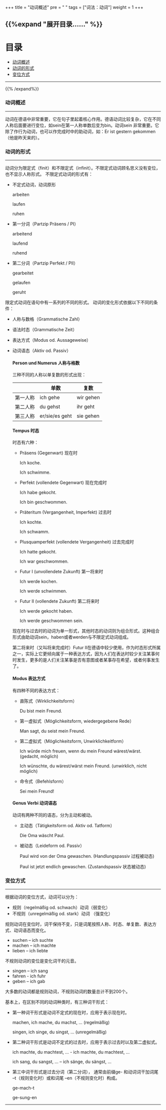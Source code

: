 +++
title = "动词概述"
pre = "<i class='fas fa-arrow-circle-right'></i> "
tags = ["词法：动词"]
weight = 1
+++

{{%expand "展开目录……" %}}
---

# 目录

- [动词概述](#动词概述)
- [动词的形式](#动词的形式)
- [变位方式](#变位方式)

---
{{% /expand%}}

### 动词概述
---
动词在德语中非常重要，它在句子里起着核心作用。德语动词比较复杂，它在不同人称后面要进行变位，如sein在第一人称单数后变为bin。动词sein 非常重要。它除了作行为动词，也可以作完成时中的助动词，如：Er ist gestern gekommen（他是昨天来的）。

### 动词的形式

---

动词分为限定式（finit）和不限定式（infinit）。不限定式动词顾名思义没有变位，也不显示人称形式。 不限定式动词的形式有：

- 不定式动词，动词原形

    arbeiten

    laufen

    ruhen

- 第一分词（Partzip Präsens / PI）

    arbeitend

    laufend

    ruhend

- 第二分词（Partzip Perfekt / PII）

    gearbeitet

    gelaufen

    geruht

限定式动词在语句中有一系列的不同的形式。 动词的变化形式依据以下不同的条件：

- 人称与数格（Grammatische Zahl）
- 语法时态（Grammatische Zeit）
- 表达方式（Modus od. Aussageweise）
- 动词语态（Aktiv od. Passiv）

    #### Person und Numerus 人称与格数

    三种不同的人称以单复数的形式出现：


    |          | 单数           | 复数      |
    | -------- | -------------- | --------- |
    | 第一人称 | ich gehe       | wir gehen |
    | 第二人称 | du gehst       | ihr geht  |
    | 第三人称 | er/sie/es geht | sie gehen |

    #### Tempus 时态

    时态有六种：

    - Präsens (Gegenwart)  现在时

        Ich koche.

        Ich schwimme.

    - Perfekt (vollendete Gegenwart) 现在完成时

        Ich habe gekocht.

        Ich bin geschwommen.

    - Präteritum (Vergangenheit, Imperfekt) 过去时

        Ich kochte.

        Ich schwamm.

    - Plusquamperfekt (vollendete Vergangenheit) 过去完成时

        Ich hatte gekocht.

        Ich war geschwommen.

    - Futur I (unvollendete Zukunft) 第一将来时

        Ich werde kochen.

        Ich werde schwimmen.

    - Futur II (vollendete Zukunft) 第二将来时

        Ich werde gekocht haben.

        Ich werde geschwommen sein.

    现在时与过去时的动词为单一形式，其他时态的动词则为组合形式。这种组合形式由助动词sein，haben或者werden与不限定式动词组成。

    第二将来时（又叫将来完成时）Futur II在德语中较少使用，作为时态形式所属之一，实际上它更倾向属于一种表达方式，因为人们在表达时较少关注某事何时发生，更多的是人们关注某事是否有意图或者某事存在希望，或者何事发生了。

    #### Modus 表达方式

    有四种不同的表达方式：

    - 直陈式（Wirklichkeitsform）

        Du bist mein Freund.

    - 第一虚拟式（Möglichkeitsform, wiedergegebene Rede）

        Man sagt, du seist mein Freund.

    - 第二虚拟式（Möglichkeitsform, Unwirklichkeitform）

        Ich würde mich freuen, wenn du mein Freund wärest/wärst. (gedacht, möglich)

        Ich wünschte, du wärest/wärst mein Freund. (unwirklich, nicht möglich)

    - 命令式（Befehlsform）

        Sei mein Freund!

    #### Genus Verbi 动词语态

    动词有两种不同的语态，分为主动和被动。

    - 主动态（Tätigkeitsform od. Aktiv od. Tatform）

        Die Oma wäscht Paul.

    - 被动态（Leideform od. Passiv）

        Paul wird von der Oma gewaschen. (Handlungspassiv 过程被动态)

        Paul ist jetzt endlich gewaschen. (Zustandspassiv 状态被动态)

### 变位方式

---

根据动词的变位方式，动词可以分为：

- 规则（regelmäßig od. schwach）动词（弱变化）
- 不规则（unregelmäßig od. stark）动词 （强变化）

规则动词在变位时，词干保持不变，只是词尾按照人称、时态、单复数、表达方式、动词语态而变化。

- suchen – ich suchte
- machen – ich machte
- lieben – ich liebte

不规则动词的变位是变化词干的元音。

- singen – ich sang
- fahren - ich fuhr
- geben – ich gab

大多数的动词都是规则动词，不规则动词的数量总计不到200个。

基本上，在区别不同的动词种类时，有三种词干形式：

- 第一种词干形式是动词不定式的现在时，应用于表示现在时。

    machen, ich mache, du machst, … (regelmäßig)

    singen, ich singe, du singst, … (unregelmäßig)

- 第二种词干形式是动词不定式的过去时，应用于表示过去时以及第二虚拟式。

    ich machte, du machtest, … - ich machte, du machtest, …

    ich sang, du sangst, … – ich sänge, du sängst, …

- 第三中词干形式是过去分词（第二分词）， 通常由前缀ge- 和动词词干加词尾 –t（规则变化时）或和词尾 –en（不规则变化时）构成。

    ge-mach-t

    ge-sung-en

---

<center><i class="fas fa-bookmark"></i></center>
